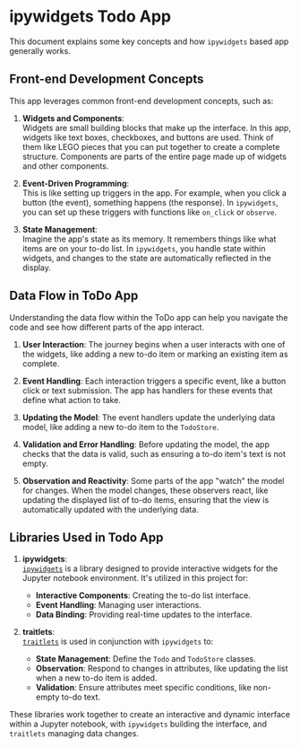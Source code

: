 # ipywidgets Todo App

This document explains some key concepts and how `ipywidgets` based app generally works.

## Front-end Development Concepts
This app leverages common front-end development concepts, such as:

1. **Widgets and Components**:  
   Widgets are small building blocks that make up the interface. In this app, widgets like text boxes, checkboxes, and buttons are used. Think of them like LEGO pieces that you can put together to create a complete structure. Components are parts of the entire page made up of widgets and other components.

2. **Event-Driven Programming**:  
   This is like setting up triggers in the app. For example, when you click a button (the event), something happens (the response). In `ipywidgets`, you can set up these triggers with functions like `on_click` or `observe`.

3. **State Management**:  
   Imagine the app's state as its memory. It remembers things like what items are on your to-do list. In `ipywidgets`, you handle state within widgets, and changes to the state are automatically reflected in the display.

## Data Flow in ToDo App
Understanding the data flow within the ToDo app can help you navigate the code and see how different parts of the app interact. 

1. **User Interaction**:
   The journey begins when a user interacts with one of the widgets, like adding a new to-do item or marking an existing item as complete.

2. **Event Handling**:
   Each interaction triggers a specific event, like a button click or text submission. The app has handlers for these events that define what action to take.

3. **Updating the Model**:
   The event handlers update the underlying data model, like adding a new to-do item to the `TodoStore`.

4. **Validation and Error Handling**:
   Before updating the model, the app checks that the data is valid, such as ensuring a to-do item's text is not empty.

5. **Observation and Reactivity**:
   Some parts of the app "watch" the model for changes. When the model changes, these observers react, like updating the displayed list of to-do items, ensuring that the view is automatically updated with the underlying data.

## Libraries Used in Todo App

1. **ipywidgets**:  
   [`ipywidgets`](https://ipywidgets.readthedocs.io/en/latest/) is a library designed to provide interactive widgets for the Jupyter notebook environment. It's utilized in this project for:
      - **Interactive Components**: Creating the to-do list interface.
      - **Event Handling**: Managing user interactions.
      - **Data Binding**: Providing real-time updates to the interface.

2. **traitlets**:  
   [`traitlets`](https://traitlets.readthedocs.io/en/stable/) is used in conjunction with `ipywidgets` to:
      - **State Management**: Define the `Todo` and `TodoStore` classes.
      - **Observation**: Respond to changes in attributes, like updating the list when a new to-do item is added.
      - **Validation**: Ensure attributes meet specific conditions, like non-empty to-do text.

These libraries work together to create an interactive and dynamic interface within a Jupyter notebook, with `ipywidgets` building the interface, and `traitlets` managing data changes.
